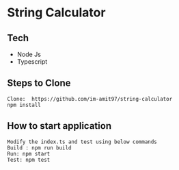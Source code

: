 # String Calculator

## Tech
- Node Js
- Typescript

## Steps to Clone
    Clone:  https://github.com/im-amit97/string-calculator
    npm install

## How to start application

    Modify the index.ts and test using below commands
    Build : npm run build
    Run: npm start
    Test: npm test